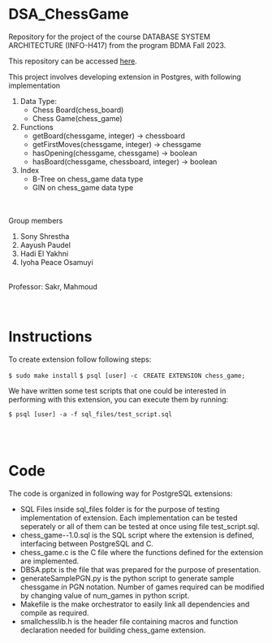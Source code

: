 # DSA_ChessGame
Repository for the project of the course DATABASE SYSTEM ARCHITECTURE (INFO-H417) from the program BDMA Fall 2023.

This repository can be accessed [here](https://github.com/SonyShrestha/DSA_ChessGame).

This project involves developing extension in Postgres, with following implementation 
1. Data Type:  
    - Chess Board(chess_board)
    - Chess Game(chess_game)
2. Functions
    - getBoard(chessgame, integer) -> chessboard 
    - getFirstMoves(chessgame, integer) -> chessgame
    - hasOpening(chessgame, chessgame) -> boolean
    - hasBoard(chessgame, chessboard, integer) -> boolean
3. Index 
    - B-Tree on chess_game data type
    - GIN on chess_game data type

<br /><br />
Group members
1. Sony Shrestha
2. Aayush Paudel 
3. Hadi El Yakhni
4. Iyoha Peace Osamuyi

<br />
Professor: Sakr, Mahmoud
<br />
<br />
<br />

# Instructions

To create extension follow following steps: 

``$ sudo make install``
``$ psql [user] -c ``
``CREATE EXTENSION chess_game;``

We have written some test scripts that one could be interested in performing with this extension, you can execute them by running:

``$ psql [user] -a -f sql_files/test_script.sql``

<br /><br />
# Code
The code is organized in following way for PostgreSQL extensions:

- SQL Files inside sql_files folder is for the purpose of testing implementation of extension. Each implementation can be tested seperately or all of them can be tested at once using file test_script.sql.
- chess_game--1.0.sql is the SQL script where the extension is defined, interfacing between PostgreSQL and C.
- chess_game.c is the C file where the functions defined for the extension are implemented.
- DBSA.pptx is the file that was prepared for the purpose of presentation.
- generateSamplePGN.py is the python script to generate sample chessgame in PGN notation. Number of games required can be modified by changing value of num_games in python script.
- Makefile is the make orchestrator to easily link all dependencies and compile as required.
- smallchesslib.h is the header file containing macros and function declaration needed for building chess_game extension.